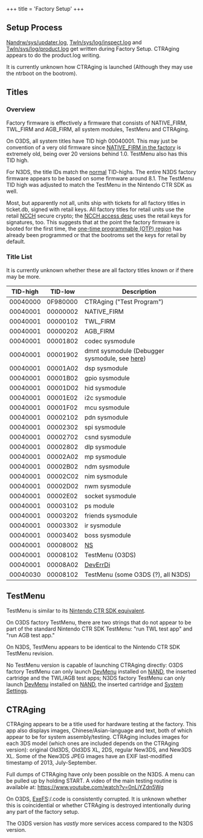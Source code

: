 +++
title = 'Factory Setup'
+++

## Setup Process

[Nandrw/sys/updater.log](Nandrw/sys/updater.log "wikilink"),
[Twln/sys/log/inspect.log](Twln/sys/log/inspect.log "wikilink") and
[Twln/sys/log/product.log](Twln/sys/log/product.log "wikilink") get
written during Factory Setup. CTRAging appears to do the product.log
writing.

It is currently unknown how CTRAging is launched (Although they may use
the ntrboot on the bootrom).

## Titles

### Overview

Factory firmware is effectively a firmware that consists of NATIVE_FIRM,
TWL_FIRM and AGB_FIRM, all system modules, TestMenu and CTRAging.

On O3DS, all system titles have TID high 00040001. This may just be
convention of a very old firmware since [NATIVE_FIRM in the
factory](FIRM#native_firm "wikilink") is extremely old, being over 20
versions behind 1.0. TestMenu also has this TID high.

For N3DS, the title IDs match the [normal](Title_list "wikilink")
TID-highs. The entire N3DS factory firmware appears to be based on some
firmware around 8.1. The TestMenu TID high was adjusted to match the
TestMenu in the Nintendo CTR SDK as well.

Most, but apparently not all, units ship with tickets for all factory
titles in ticket.db, signed with retail keys. All factory titles for
retail units use the retail [NCCH](NCCH "wikilink") secure crypto; the
[NCCH access desc](NCCH/Extended_Header#access_control_info "wikilink")
uses the retail keys for signatures, too. This suggests that at the
point the factory firmware is booted for the first time, the [one-time
programmable (OTP) region](OTP_Registers "wikilink") has already been
programmed or that the bootroms set the keys for retail by default.

### Title List

It is currently unknown whether these are all factory titles known or if
there may be more.

| TID-high | TID-low  | Description                                                            |
|----------|----------|------------------------------------------------------------------------|
| 00040000 | 0F980000 | CTRAging ("Test Program")                                              |
| 00040001 | 00000002 | NATIVE_FIRM                                                            |
| 00040001 | 00000102 | TWL_FIRM                                                               |
| 00040001 | 00000202 | AGB_FIRM                                                               |
| 00040001 | 00001802 | codec sysmodule                                                        |
| 00040001 | 00001902 | dmnt sysmodule (Debugger sysmodule, see [here](Title_list "wikilink")) |
| 00040001 | 00001A02 | dsp sysmodule                                                          |
| 00040001 | 00001B02 | gpio sysmodule                                                         |
| 00040001 | 00001D02 | hid sysmodule                                                          |
| 00040001 | 00001E02 | i2c sysmodule                                                          |
| 00040001 | 00001F02 | mcu sysmodule                                                          |
| 00040001 | 00002102 | pdn sysmodule                                                          |
| 00040001 | 00002302 | spi sysmodule                                                          |
| 00040001 | 00002702 | csnd sysmodule                                                         |
| 00040001 | 00002802 | dlp sysmodule                                                          |
| 00040001 | 00002A02 | mp sysmodule                                                           |
| 00040001 | 00002B02 | ndm sysmodule                                                          |
| 00040001 | 00002C02 | nim sysmodule                                                          |
| 00040001 | 00002D02 | nwm sysmodule                                                          |
| 00040001 | 00002E02 | socket sysmodule                                                       |
| 00040001 | 00003102 | ps module                                                              |
| 00040001 | 00003202 | friends sysmodule                                                      |
| 00040001 | 00003302 | ir sysmodule                                                           |
| 00040001 | 00003402 | boss sysmodule                                                         |
| 00040001 | 00008002 | [NS](NS "wikilink")                                                    |
| 00040001 | 00008102 | TestMenu (O3DS)                                                        |
| 00040001 | 00008A02 | [DevErrDi](ErrDisp "wikilink")                                         |
| 00040030 | 00008102 | TestMenu (some O3DS (?), all N3DS)                                     |

## TestMenu

TestMenu is similar to its [Nintendo CTR SDK
equivalent](3DS_Development_Unit_GUI#test_menu "wikilink").

On O3DS factory TestMenu, there are two strings that do not appear to be
part of the standard Nintendo CTR SDK TestMenu: "run TWL test app" and
"run AGB test app."

On N3DS, TestMenu appears to be identical to the Nintendo CTR SDK
TestMenu revision.

No TestMenu version is capable of launching CTRAging directly: O3DS
factory TestMenu can only launch
[DevMenu](3DS_Development_Unit_Software#dev_menu "wikilink") installed
on [NAND](Flash_Filesystem "wikilink"), the inserted cartridge and the
TWL/AGB test apps; N3DS factory TestMenu can only launch
[DevMenu](3DS_Development_Unit_Software#dev_menu "wikilink") installed
on [NAND](Flash_Filesystem "wikilink"), the inserted cartridge and
[System Settings](System_Settings "wikilink").

## CTRAging

CTRAging appears to be a title used for hardware testing at the factory.
This app also displays images, Chinese/Asian-language and text, both of
which appear to be for system assembly/testing. CTRAging includes images
for each 3DS model (which ones are included depends on the CTRAging
version): original Old3DS, Old3DS XL, 2DS, regular New3DS, and New3DS
XL. Some of the New3DS JPEG images have an EXIF last-modified timestamp
of 2013, July-September.

Full dumps of CTRAging have only been possible on the N3DS. A menu can
be pulled up by holding START. A video of the main testing routine is
available at: <https://www.youtube.com/watch?v=0nLiYZdn5Wg>

On O3DS, [ExeFS](ExeFS "wikilink"):/.code is consistently corrupted. It
is unknown whether this is coincidential or whether CTRAging is
destroyed intentionally during any part of the factory setup.

The O3DS version has *vastly* more services access compared to the N3DS
version.
